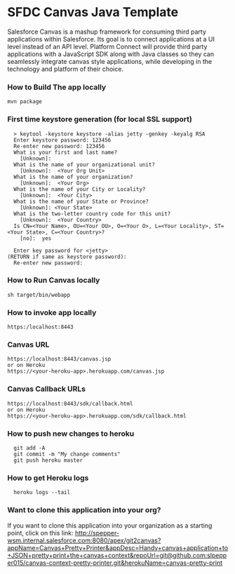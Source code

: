 SFDC Canvas Java Template  
============================

Salesforce Canvas is a mashup framework for consuming third party applications within Salesforce. Its goal is to connect applications at a UI level instead of an API level. Platform Connect will provide third party applications with a JavaScript SDK along with Java classes so they can seamlessly integrate canvas style applications, while developing in the technology and platform of their choice. 

### How to Build The app locally

    mvn package
    
### First time keystore generation (for local SSL support)

      > keytool -keystore keystore -alias jetty -genkey -keyalg RSA
      Enter keystore password: 123456
      Re-enter new password: 123456
      What is your first and last name?
        [Unknown]:  
      What is the name of your organizational unit?
        [Unknown]:  <Your Org Unit>
      What is the name of your organization?
        [Unknown]:  <Your Org>
      What is the name of your City or Locality?
        [Unknown]:  <Your City>
      What is the name of your State or Province?
        [Unknown]: <Your State> 
      What is the two-letter country code for this unit?
        [Unknown]:  <Your Country>
      Is CN=<Your Name>, OU=<Your OU>, O=<Your O>, L=<Your Locality>, ST=<Your State>, C=<Your Country>?
        [no]:  yes

      Enter key password for <jetty>
	(RETURN if same as keystore password):  
      Re-enter new password: 

### How to Run Canvas locally

    sh target/bin/webapp

### How to invoke app locally

    https:/localhost:8443
    
### Canvas URL

    https://localhost:8443/canvas.jsp
    or on Heroku
    https://<your-heroku-app>.herokuapp.com/canvas.jsp
    
### Canvas Callback URLs
    
    https://localhost:8443/sdk/callback.html
    or on Heroku
    https://<your-heroku-app>.herokuapp.com/sdk/callback.html

### How to push new changes to heroku

      git add -A
      git commit -m "My change comments"
      git push heroku master

### How to get Heroku logs
      
      heroku logs --tail

### Want to clone this application into your org?
   
   If you want to clone this application into your organization as a starting point,
   click on this link: http://spepper-wsm.internal.salesforce.com:8080/apex/git2canvas?appName=Canvas+Pretty+Printer&appDesc=Handy+canvas+application+to+JSON+pretty+print+the+canvas+context&repoUrl=git@github.com:slpepper015/canvas-context-pretty-printer.git&herokuName=canvas-pretty-print
